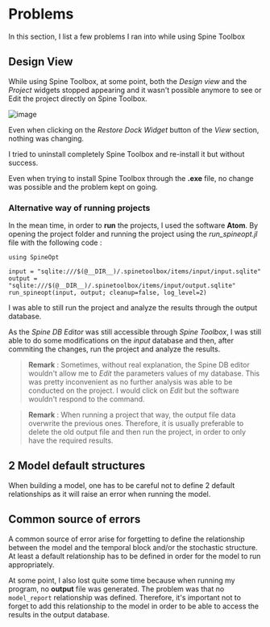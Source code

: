 # Problems

In this section, I list a few problems I ran into while using Spine Toolbox

## Design View

While using Spine Toolbox, at some point, both the *Design view* and the *Project* widgets stopped appearing and it wasn't possible anymore to see or Edit the project directly on Spine Toolbox.

![image](./pictures/design_view.png)

Even when clicking on the *Restore Dock Widget* button of the *View* section, nothing was changing.

I tried to uninstall completely Spine Toolbox and re-install it but without success.

Even when trying to install Spine Toolbox through the **.exe** file, no change was possible and the problem kept on going.

### Alternative way of running projects

In the mean time, in order to **run** the projects, I used the software **Atom**. By opening the project folder and running the project using the *run_spineopt.jl* file with the following code :

```
using SpineOpt

input = "sqlite:///$(@__DIR__)/.spinetoolbox/items/input/input.sqlite"
output = "sqlite:///$(@__DIR__)/.spinetoolbox/items/input/output.sqlite"
run_spineopt(input, output; cleanup=false, log_level=2)
```

I was able to still run the project and analyze the results through the output database.

As the *Spine DB Editor* was still accessible through *Spine Toolbox*, I was still able to do some modifications on the *input* database and then, after commiting the changes, run the project and analyze the results.

> **Remark** : Sometimes, without real explanation, the Spine DB editor wouldn't allow me to *Edit* the parameters values of my database. This was pretty inconvenient as no further analysis was able to be conducted on the project. I would click on *Edit* but the software wouldn't respond to the command.


> **Remark** : When running a project that way, the output file data overwrite the previous ones. Therefore, it is usually preferable to delete the old output file and then run the project, in order to only have the required results.

## 2 Model default structures

When building a model, one has to be careful not to define 2 default relationships as it will raise an error when running the model.

## Common source of errors

A common source of error arise for forgetting to define the relationship between the model and the temporal block and/or the stochastic structure. At least a default relationship has to be defined in order for the model to run appropriately.

At some point, I also lost quite some time because when running my program, no **output** file was generated. The problem was that no `model_report` relationship was defined. Therefore, it's important not to forget to add this relationship to the model in order to be able to access the results in the output database.

